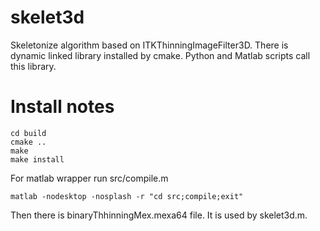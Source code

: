 skelet3d
========

Skeletonize algorithm based on ITKThinningImageFilter3D. 
There is dynamic linked library installed by cmake. Python and Matlab 
scripts call this library. 



Install notes
=============


    cd build
    cmake ..
    make
    make install

For matlab wrapper run src/compile.m

    matlab -nodesktop -nosplash -r "cd src;compile;exit"

Then there is binaryThhinningMex.mexa64 file. It is used by skelet3d.m.

